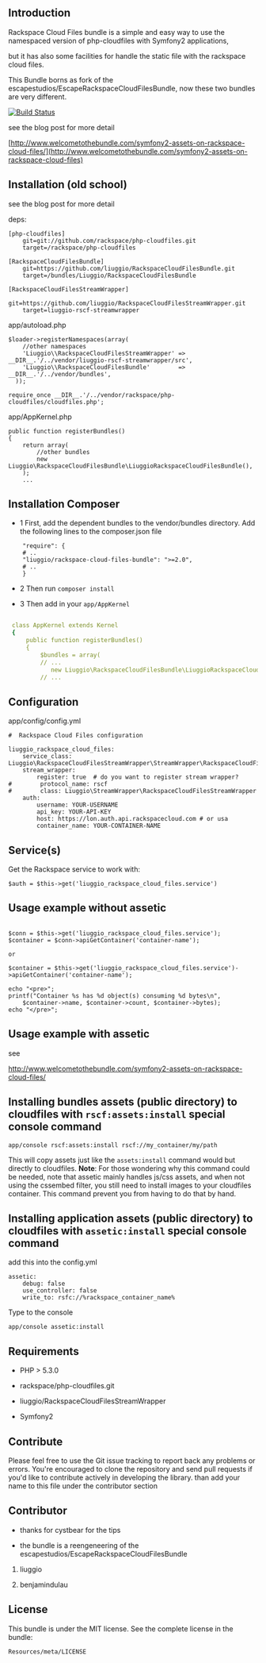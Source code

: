 Introduction
------------


Rackspace Cloud Files bundle is a simple and easy way to use the namespaced version of php-cloudfiles with Symfony2 applications,

but it has also some facilities for handle the static file with the rackspace cloud files.

This Bundle borns as fork of the escapestudios/EscapeRackspaceCloudFilesBundle, now these two bundles are very different.

[![Build Status](https://secure.travis-ci.org/liuggio/RackspaceCloudFilesBundle.png)](http://travis-ci.org/liuggio/RackspaceCloudFilesBundle)


see the blog post for more detail

[http://www.welcometothebundle.com/symfony2-assets-on-rackspace-cloud-files/](http://www.welcometothebundle.com/symfony2-assets-on-rackspace-cloud-files)


Installation (old school)
-------------------------------

see the blog post for more detail

deps:

```
[php-cloudfiles]
    git=git://github.com/rackspace/php-cloudfiles.git
    target=/rackspace/php-cloudfiles

[RackspaceCloudFilesBundle]
    git=https://github.com/liuggio/RackspaceCloudFilesBundle.git
    target=/bundles/Liuggio/RackspaceCloudFilesBundle

[RackspaceCloudFilesStreamWrapper]
    git=https://github.com/liuggio/RackspaceCloudFilesStreamWrapper.git
    target=liuggio-rscf-streamwrapper

```

app/autoload.php

```
$loader->registerNamespaces(array(
    //other namespaces
    'Liuggio\\RackspaceCloudFilesStreamWrapper' =>  __DIR__.'/../vendor/liuggio-rscf-streamwrapper/src',
    'Liuggio\\RackspaceCloudFilesBundle'        =>  __DIR__.'/../vendor/bundles',
  ));

require_once __DIR__.'/../vendor/rackspace/php-cloudfiles/cloudfiles.php';
```

app/AppKernel.php

```
public function registerBundles()
{
    return array(
        //other bundles
        new Liuggio\RackspaceCloudFilesBundle\LiuggioRackspaceCloudFilesBundle(),
    );
    ...
```

Installation Composer
-------------------------------

* 1 First, add the dependent bundles to the vendor/bundles directory. Add the following lines to the composer.json file

```
    "require": {
    # ..
    "liuggio/rackspace-cloud-files-bundle": ">=2.0",
    # ..
    }
```

* 2 Then run `composer install`


* 3 Then add in your `app/AppKernel`

``` yaml

 class AppKernel extends Kernel
 {
     public function registerBundles()
     {
         $bundles = array(
         // ...
            new Liuggio\RackspaceCloudFilesBundle\LiuggioRackspaceCloudFilesBundle(),
         // ...

```


## Configuration

app/config/config.yml

```
#  Rackspace Cloud Files configuration

liuggio_rackspace_cloud_files:
    service_class: Liuggio\RackspaceCloudFilesStreamWrapper\StreamWrapper\RackspaceCloudFilesStreamWrapper
    stream_wrapper:
        register: true  # do you want to register stream wrapper?
#        protocol_name: rscf
#        class: Liuggio\StreamWrapper\RackspaceCloudFilesStreamWrapper
    auth:
        username: YOUR-USERNAME
        api_key: YOUR-API-KEY
        host: https://lon.auth.api.rackspacecloud.com # or usa
        container_name: YOUR-CONTAINER-NAME
```

## Service(s)

Get the Rackspace service to work with:

```
$auth = $this->get('liuggio_rackspace_cloud_files.service')

```

## Usage example without assetic

```

$conn = $this->get('liuggio_rackspace_cloud_files.service');
$container = $conn->apiGetContainer('container-name');

or

$container = $this->get('liuggio_rackspace_cloud_files.service')->apiGetContainer('container-name');

echo "<pre>";
printf("Container %s has %d object(s) consuming %d bytes\n",
    $container->name, $container->count, $container->bytes);
echo "</pre>";
```


## Usage example with assetic


see

http://www.welcometothebundle.com/symfony2-assets-on-rackspace-cloud-files/


## Installing bundles assets (public directory) to cloudfiles with `rscf:assets:install` special console command

```
app/console rscf:assets:install rscf://my_container/my/path
```

This will copy assets just like the `assets:install` command would but directly to cloudfiles.
**Note**: For those wondering why this command could be needed, note that assetic mainly handles js/css assets, and when
 not using the cssembed filter, you still need to install images to your cloudfiles container. This command prevent you
 from having to do that by hand.


## Installing application assets (public directory) to cloudfiles with `assetic:install` special console command

add this into the config.yml

```
assetic:
    debug: false
    use_controller: false
    write_to: rsfc://%rackspace_container_name%
```

Type to the console

```
app/console assetic:install
```

Requirements
------------

- PHP > 5.3.0

- rackspace/php-cloudfiles.git

- liuggio/RackspaceCloudFilesStreamWrapper

- Symfony2


Contribute
----------

Please feel free to use the Git issue tracking to report back any problems or errors. You're encouraged to clone the repository and send pull requests if you'd like to contribute actively in developing the library.
than add your name to this file under the contributor section



Contributor
------------

- thanks for cystbear for the tips

- the bundle is a reengeneering of the escapestudios/EscapeRackspaceCloudFilesBundle


1. liuggio

2. benjamindulau


License
-------

This bundle is under the MIT license. See the complete license in the bundle:

    Resources/meta/LICENSE